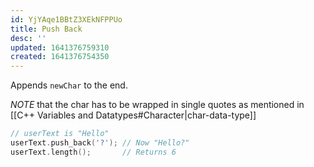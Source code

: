 ```yaml
---
id: YjYAqe1BBtZ3XEkNFPPUo
title: Push Back
desc: ''
updated: 1641376759310
created: 1641376754350
---
```


Appends `newChar` to the end.

_NOTE_ that the char has to be wrapped in single quotes as mentioned in [[C++ Variables and Datatypes#Character|char-data-type]]

```cpp
// userText is "Hello"
userText.push_back('?'); // Now "Hello?" 
userText.length();       // Returns 6
```
